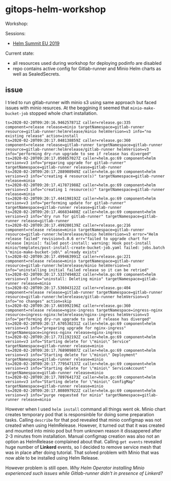 # gitops-helm-workshop

Workshop:



Sessions:

- [Helm Summit EU 2019](https://events.linuxfoundation.org/events/helm-summit-2019/)

Current state:

- all resources used during workshop for deploying podinfo are disabled
- repo contains active config for Gitlab-runner and Minio Helm charts as well as SealedSecrets.

## issue

I tried to run gitlab-runner with minio s3 using same approach but faced issues with minio resurces. At the beggining it seemed that `minio-make-bucket-job` stopped whole chart installation.

``` log
ts=2020-02-20T09:20:16.946257871Z caller=release.go:335 component=release release=minio targetNamespace=gitlab-runner resource=gitlab-runner:helmrelease/minio helmVersion=v3 info="no existing release" action=install
ts=2020-02-20T09:20:17.048138859Z caller=release.go:360 component=release release=gitlab-runner targetNamespace=gitlab-runner resource=gitlab-runner:helmrelease/gitlab-runner helmVersion=v3 info="performing dry-run upgrade to see if release has diverged"
ts=2020-02-20T09:20:17.050857027Z caller=helm.go:69 component=helm version=v3 info="preparing upgrade for gitlab-runner" targetNamespace=gitlab-runner release=gitlab-runner
ts=2020-02-20T09:20:17.288908949Z caller=helm.go:69 component=helm version=v3 info="creating 4 resource(s)" targetNamespace=gitlab-runner release=minio
ts=2020-02-20T09:20:17.417871988Z caller=helm.go:69 component=helm version=v3 info="creating 1 resource(s)" targetNamespace=gitlab-runner release=minio
ts=2020-02-20T09:20:17.444198192Z caller=helm.go:69 component=helm version=v3 info="performing update for gitlab-runner" targetNamespace=gitlab-runner release=gitlab-runner
ts=2020-02-20T09:20:17.466834408Z caller=helm.go:69 component=helm version=v3 info="dry run for gitlab-runner" targetNamespace=gitlab-runner release=gitlab-runner
ts=2020-02-20T09:20:17.499200139Z caller=release.go:216 component=release release=minio targetNamespace=gitlab-runner resource=gitlab-runner:helmrelease/minio helmVersion=v3 error="Helm release failed" revision=5.0.6 err="failed to upgrade chart for release [minio]: failed post-install: warning: Hook post-install minio/templates/post-install-create-bucket-job.yaml failed: jobs.batch \"minio-make-bucket-job\" already exists"
ts=2020-02-20T09:20:17.499463991Z caller=release.go:221 component=release release=minio targetNamespace=gitlab-runner resource=gitlab-runner:helmrelease/minio helmVersion=v3 info="uninstalling initial failed release so it can be retried"
ts=2020-02-20T09:20:17.533749482Z caller=helm.go:69 component=helm version=v3 info="uninstall: Deleting minio" targetNamespace=gitlab-runner release=minio
ts=2020-02-20T09:20:17.536043122Z caller=release.go:404 component=release release=gitlab-runner targetNamespace=gitlab-runner resource=gitlab-runner:helmrelease/gitlab-runner helmVersion=v3 info="no changes" action=skip
ts=2020-02-20T09:20:17.665992196Z caller=release.go:360 component=release release=nginx-ingress targetNamespace=ingress-nginx resource=ingress-nginx:helmrelease/nginx-ingress helmVersion=v3 info="performing dry-run upgrade to see if release has diverged"
ts=2020-02-20T09:20:17.670530231Z caller=helm.go:69 component=helm version=v3 info="preparing upgrade for nginx-ingress" targetNamespace=ingress-nginx release=nginx-ingress
ts=2020-02-20T09:20:17.731192192Z caller=helm.go:69 component=helm version=v3 info="Starting delete for \"minio\" Service" targetNamespace=gitlab-runner release=minio
ts=2020-02-20T09:20:17.768909807Z caller=helm.go:69 component=helm version=v3 info="Starting delete for \"minio\" Deployment" targetNamespace=gitlab-runner release=minio
ts=2020-02-20T09:20:17.779547137Z caller=helm.go:69 component=helm version=v3 info="Starting delete for \"minio\" ServiceAccount" targetNamespace=gitlab-runner release=minio
ts=2020-02-20T09:20:17.789764173Z caller=helm.go:69 component=helm version=v3 info="Starting delete for \"minio\" ConfigMap" targetNamespace=gitlab-runner release=minio
ts=2020-02-20T09:20:17.808097922Z caller=helm.go:69 component=helm version=v3 info="purge requested for minio" targetNamespace=gitlab-runner release=minio
```

However when I used `helm install` command all things went ok. Minio chart creates temporary pod that is responsinble for doing some preparation tasks. Calling `describe` for that pod revealed that minio configmap was not created when using HelmRelease. However, it turned out that it was created and mounted into minio pod but from unknown reason it dissappered after 2-3 minutes from installation. Manual configmap creation was also not an option as HelmRelease complained about that. Calling `get events` revealed huge number of __Linkerd__ events, so I decided to remove service mesh that was in place after doing tutorial. That solved problem with Minio that was now able to be installed using Helm Release.

However problem is still open. _Why Helm Operator installing Minio experienced such issues while Gitlab-runner didn't in presence of Linkerd?_
